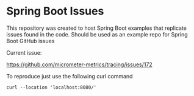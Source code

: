 # Spring Boot Issues

This repository was created to host Spring Boot examples that replicate issues found in the code. Should be used as an example repo for Spring Boot GitHub issues

Current issue:

https://github.com/micrometer-metrics/tracing/issues/172

To reproduce just use the following curl command

```
curl --location 'localhost:8080/'
```